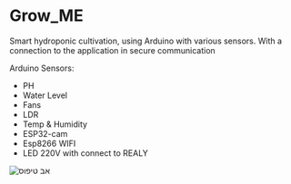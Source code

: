 # Grow_ME
Smart hydroponic cultivation, using Arduino with various sensors.
With a connection to the application in secure communication

Arduino Sensors:
* PH 
* Water Level
* Fans
* LDR
* Temp & Humidity
* ESP32-cam
* Esp8266 WIFI
* LED 220V with connect to REALY

![אב טיפוס](https://user-images.githubusercontent.com/73774191/233047725-821fae58-06fc-440c-944a-7b562d07ecae.jpg)
